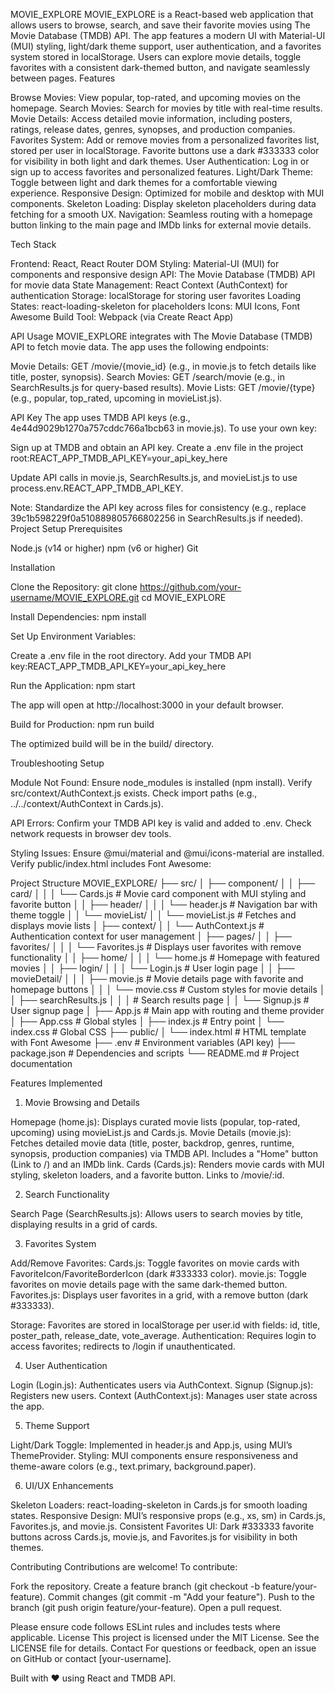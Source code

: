 MOVIE_EXPLORE
MOVIE_EXPLORE is a React-based web application that allows users to browse, search, and save their favorite movies using The Movie Database (TMDB) API. The app features a modern UI with Material-UI (MUI) styling, light/dark theme support, user authentication, and a favorites system stored in localStorage. Users can explore movie details, toggle favorites with a consistent dark-themed button, and navigate seamlessly between pages.
Features

Browse Movies: View popular, top-rated, and upcoming movies on the homepage.
Search Movies: Search for movies by title with real-time results.
Movie Details: Access detailed movie information, including posters, ratings, release dates, genres, synopses, and production companies.
Favorites System: Add or remove movies from a personalized favorites list, stored per user in localStorage. Favorite buttons use a dark #333333 color for visibility in both light and dark themes.
User Authentication: Log in or sign up to access favorites and personalized features.
Light/Dark Theme: Toggle between light and dark themes for a comfortable viewing experience.
Responsive Design: Optimized for mobile and desktop with MUI components.
Skeleton Loading: Display skeleton placeholders during data fetching for a smooth UX.
Navigation: Seamless routing with a homepage button linking to the main page and IMDb links for external movie details.

Tech Stack

Frontend: React, React Router DOM
Styling: Material-UI (MUI) for components and responsive design
API: The Movie Database (TMDB) API for movie data
State Management: React Context (AuthContext) for authentication
Storage: localStorage for storing user favorites
Loading States: react-loading-skeleton for placeholders
Icons: MUI Icons, Font Awesome
Build Tool: Webpack (via Create React App)

API Usage
MOVIE_EXPLORE integrates with The Movie Database (TMDB) API to fetch movie data. The app uses the following endpoints:

Movie Details: GET /movie/{movie_id} (e.g., in movie.js to fetch details like title, poster, synopsis).
Search Movies: GET /search/movie (e.g., in SearchResults.js for query-based results).
Movie Lists: GET /movie/{type} (e.g., popular, top_rated, upcoming in movieList.js).

API Key
The app uses TMDB API keys (e.g., 4e44d9029b1270a757cddc766a1bcb63 in movie.js). To use your own key:

Sign up at TMDB and obtain an API key.
Create a .env file in the project root:REACT_APP_TMDB_API_KEY=your_api_key_here


Update API calls in movie.js, SearchResults.js, and movieList.js to use process.env.REACT_APP_TMDB_API_KEY.

Note: Standardize the API key across files for consistency (e.g., replace 39c1b598229f0a510889805766802256 in SearchResults.js if needed).
Project Setup
Prerequisites

Node.js (v14 or higher)
npm (v6 or higher)
Git

Installation

Clone the Repository:
git clone https://github.com/your-username/MOVIE_EXPLORE.git
cd MOVIE_EXPLORE


Install Dependencies:
npm install


Set Up Environment Variables:

Create a .env file in the root directory.
Add your TMDB API key:REACT_APP_TMDB_API_KEY=your_api_key_here




Run the Application:
npm start


The app will open at http://localhost:3000 in your default browser.


Build for Production:
npm run build


The optimized build will be in the build/ directory.



Troubleshooting Setup

Module Not Found:
Ensure node_modules is installed (npm install).
Verify src/context/AuthContext.js exists.
Check import paths (e.g., ../../context/AuthContext in Cards.js).


API Errors:
Confirm your TMDB API key is valid and added to .env.
Check network requests in browser dev tools.


Styling Issues:
Ensure @mui/material and @mui/icons-material are installed.
Verify public/index.html includes Font Awesome:<link rel="stylesheet" href="https://cdnjs.cloudflare.com/ajax/libs/font-awesome/6.4.2/css/all.min.css" />





Project Structure
MOVIE_EXPLORE/
├── src/
│   ├── component/
│   │   ├── card/
│   │   │   └── Cards.js           # Movie card component with MUI styling and favorite button
│   │   ├── header/
│   │   │   └── header.js         # Navigation bar with theme toggle
│   │   └── movieList/
│   │       └── movieList.js      # Fetches and displays movie lists
│   ├── context/
│   │   └── AuthContext.js        # Authentication context for user management
│   ├── pages/
│   │   ├── favorites/
│   │   │   └── Favorites.js      # Displays user favorites with remove functionality
│   │   ├── home/
│   │   │   └── home.js           # Homepage with featured movies
│   │   ├── login/
│   │   │   └── Login.js          # User login page
│   │   ├── movieDetail/
│   │   │   ├── movie.js          # Movie details page with favorite and homepage buttons
│   │   │   └── movie.css         # Custom styles for movie details
│   │   ├── searchResults.js
│   │   │    # Search results page
│   │   └── Signup.js             # User signup page
│   ├── App.js                    # Main app with routing and theme provider
│   ├── App.css                   # Global styles
│   ├── index.js                  # Entry point
│   └── index.css                 # Global CSS
├── public/
│   └── index.html                # HTML template with Font Awesome
├── .env                          # Environment variables (API key)
├── package.json                  # Dependencies and scripts
└── README.md                     # Project documentation

Features Implemented
1. Movie Browsing and Details

Homepage (home.js): Displays curated movie lists (popular, top-rated, upcoming) using movieList.js and Cards.js.
Movie Details (movie.js): Fetches detailed movie data (title, poster, backdrop, genres, runtime, synopsis, production companies) via TMDB API. Includes a "Home" button (Link to /) and an IMDb link.
Cards (Cards.js): Renders movie cards with MUI styling, skeleton loaders, and a favorite button. Links to /movie/:id.

2. Search Functionality

Search Page (SearchResults.js): Allows users to search movies by title, displaying results in a grid of cards.

3. Favorites System

Add/Remove Favorites:
Cards.js: Toggle favorites on movie cards with FavoriteIcon/FavoriteBorderIcon (dark #333333 color).
movie.js: Toggle favorites on movie details page with the same dark-themed button.
Favorites.js: Displays user favorites in a grid, with a remove button (dark #333333).


Storage: Favorites are stored in localStorage per user.id with fields: id, title, poster_path, release_date, vote_average.
Authentication: Requires login to access favorites; redirects to /login if unauthenticated.

4. User Authentication

Login (Login.js): Authenticates users via AuthContext.
Signup (Signup.js): Registers new users.
Context (AuthContext.js): Manages user state across the app.

5. Theme Support

Light/Dark Toggle: Implemented in header.js and App.js, using MUI’s ThemeProvider.
Styling: MUI components ensure responsiveness and theme-aware colors (e.g., text.primary, background.paper).

6. UI/UX Enhancements

Skeleton Loaders: react-loading-skeleton in Cards.js for smooth loading states.
Responsive Design: MUI’s responsive props (e.g., xs, sm) in Cards.js, Favorites.js, and movie.js.
Consistent Favorites UI: Dark #333333 favorite buttons across Cards.js, movie.js, and Favorites.js for visibility in both themes.

Contributing
Contributions are welcome! To contribute:

Fork the repository.
Create a feature branch (git checkout -b feature/your-feature).
Commit changes (git commit -m "Add your feature").
Push to the branch (git push origin feature/your-feature).
Open a pull request.

Please ensure code follows ESLint rules and includes tests where applicable.
License
This project is licensed under the MIT License. See the LICENSE file for details.
Contact
For questions or feedback, open an issue on GitHub or contact [your-username].

Built with ❤️ using React and TMDB API.
